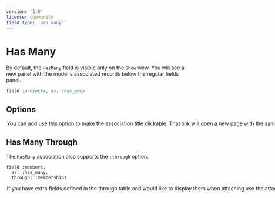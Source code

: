 ```yaml
---
version: '1.0'
license: community
field_type: 'has_many'
---
```


# Has Many

By default, the `HasMany` field is visible only on the `Show` view. You will see a new panel with the model's associated records below the regular fields panel.

```ruby
field :projects, as: :has_many
```

## Options

<!-- @include: ./../common/associations_searchable_option_common.md-->
<!-- @include: ./../common/associations_attach_scope_option_common.md-->
<!-- @include: ./../common/associations_scope_option_common.md-->
<!-- @include: ./../common/associations_name_option_common.md-->
<!-- @include: ./../common/associations_description_option_common.md-->
<!-- @include: ./../common/associations_use_resource_option_common.md-->
<!-- @include: ./../common/associations_discreet_pagination_option_common.md-->
<!-- @include: ./../common/associations_hide_search_input_option_common.md-->
<!-- @include: ./../common/associations_hide_filter_button_option_common.md-->
<!-- @include: ./../common/associations_link_to_child_resource_common.md-->

<!-- @include: ./../common/search_query_scope_common.md-->


<Option name="`linkable`">

You can add use this option to make the association title clickable. That link will open a new page with the same view.

This feature doesn't go deeper than this. It just helps you see the association table easier in a separate page.

<Image src="/assets/img/3_0/has_many/linkable.gif" width="1200" height="875" alt="" />
</Option>

## Has Many Through

The `HasMany` association also supports the `:through` option.

```ruby{3}
field :members,
  as: :has_many,
  through: :memberships
```
<Option name="`attach_fields`">

<VersionReq version="3.11" />

If you have extra fields defined in the through table and would like to display them when attaching use the `attach_fields` option.

```ruby{4,5,6}
field :patrons,
  as: :has_many,
  through: :patronships,
  attach_fields: -> {
    field :review, as: :text
  }
```

:::warning
If the through model uses **polymorphism**, the type must be included as a hidden field:

```ruby{6}
field :patrons,
  as: :has_many,
  through: :patronships,
  attach_fields: -> {
    field :review, as: :text
    field :patronship_type, as: :hidden, default: "TheType"
  }
```
:::

<Image src="/assets/img/3_0/has_many/attach-fields.gif" width="600" height="338" alt="" />
</Option>

<!-- @include: ./../common/show_on_edit_common.md-->
<!-- @include: ./../common/nested_common.md-->
<!-- @include: ./../common/scopes_common.md-->
<!-- @include: ./../common/show_hide_buttons_common.md-->
<!-- @include: ./../common/reloadable.md-->
<!-- @include: ./../common/association.md-->
